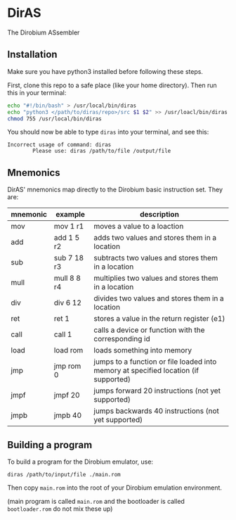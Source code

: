 # DirAS
The Dirobium ASsembler

## Installation
Make sure you have python3 installed before following these steps.

First, clone this repo to a safe place (like your home directory). Then run this in your terminal:
```bash
echo "#!/bin/bash" > /usr/local/bin/diras
echo "python3 </path/to/diras/repo>/src $1 $2" >> /usr/loacl/bin/diras
chmod 755 /usr/local/bin/diras
```

You should now be able to type `diras` into your terminal, and see this:
```
Incorrect usage of command: diras
        Please use: diras /path/to/file /output/file
```

## Mnemonics
DirAS' mnemonics map directly to the Dirobium basic instruction set. They are:

| mnemonic | example     | description                                                                         |
|----------|-------------|-------------------------------------------------------------------------------------|
| mov      | mov 1 r1    | moves a value to a loaction                                                         |
| add      | add 1 5 r2  | adds two values and stores them in a location                                       |
| sub      | sub 7 18 r3 | subtracts two values and stores them in a location                                  |
| mull     | mull 8 8 r4 | multiplies two values and stores them in a location                                 |
| div      | div 6 12    | divides two values and stores them in a location                                    |
| ret      | ret 1       | stores a value in the return register (e1)                                          |
| call     | call 1      | calls a device or function with the corresponding id                                |
| load     | load rom    | loads something into memory                                                         |
| jmp      | jmp rom 0   | jumps to a function or file loaded into memory at specified location (if supported) |
| jmpf     | jmpf 20     | jumps forward 20 instructions (not yet supported)                                   |
| jmpb     | jmpb 40     | jumps backwards 40 instructions (not yet supported)                                 |

## Building a program
To build a program for the Dirobium emulator, use:
```
diras /path/to/input/file ./main.rom
```

Then copy `main.rom` into the root of your Dirobium emulation environment.

(main program is called `main.rom` and the bootloader is called `bootloader.rom` do not mix these up)